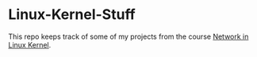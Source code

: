 # Linux-Kernel-Stuff

This repo keeps track of some of my projects from the course [Network in Linux Kernel](https://www.cs.rpi.edu/~holzbh/KerNet19/index.php).
